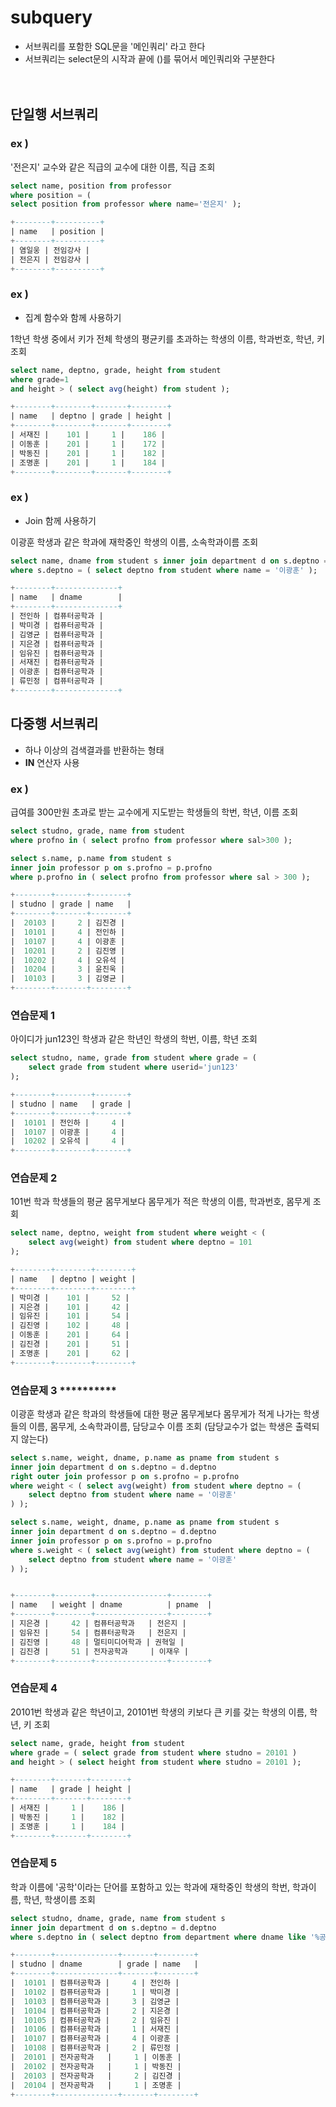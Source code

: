 
# subquery

- 서브쿼리를 포함한 SQL문을 '메인쿼리' 라고 한다
- 서브쿼리는 select문의 시작과 끝에 ()를 묶어서 메인쿼리와 구분한다
<br/> <br/> <br/>


## 단일행 서브쿼리


### ex )
'전은지' 교수와 같은 직급의 교수에 대한 이름, 직급 조회
```sql
select name, position from professor 
where position = (
select position from professor where name='전은지' );

+--------+----------+
| name   | position |
+--------+----------+
| 염일웅 | 전임강사 |
| 전은지 | 전임강사 |
+--------+----------+
```


### ex )  
- 집계 함수와 함께 사용하기

1학년 학생 중에서 키가 전체 학생의 평균키를 초과하는 학생의 이름, 학과번호, 학년, 키 조회
```sql
select name, deptno, grade, height from student
where grade=1 
and height > ( select avg(height) from student );

+--------+--------+-------+--------+
| name   | deptno | grade | height |
+--------+--------+-------+--------+
| 서재진 |    101 |     1 |    186 |
| 이동훈 |    201 |     1 |    172 |
| 박동진 |    201 |     1 |    182 |
| 조명훈 |    201 |     1 |    184 |
+--------+--------+-------+--------+
```


### ex )
- Join 함께 사용하기

이광훈 학생과 같은 학과에 재학중인 학생의 이름, 소속학과이름 조회
```sql
select name, dname from student s inner join department d on s.deptno = d.deptno
where s.deptno = ( select deptno from student where name = '이광훈' );

+--------+--------------+
| name   | dname        |
+--------+--------------+
| 전인하 | 컴퓨터공학과 |
| 박미경 | 컴퓨터공학과 |
| 김영균 | 컴퓨터공학과 |
| 지은경 | 컴퓨터공학과 |
| 임유진 | 컴퓨터공학과 |
| 서재진 | 컴퓨터공학과 |
| 이광훈 | 컴퓨터공학과 |
| 류민정 | 컴퓨터공학과 |
+--------+--------------+
```


## 다중행 서브쿼리
- 하나 이상의 검색결과를 반환하는 형태
- **IN** 연산자 사용


### ex )
급여를 300만원 초과로 받는 교수에게 지도받는 학생들의 학번, 학년, 이름 조회
```sql
select studno, grade, name from student 
where profno in ( select profno from professor where sal>300 );

select s.name, p.name from student s 
inner join professor p on s.profno = p.profno
where p.profno in ( select profno from professor where sal > 300 );

+--------+-------+--------+
| studno | grade | name   |
+--------+-------+--------+
|  20103 |     2 | 김진경 |
|  10101 |     4 | 전인하 |
|  10107 |     4 | 이광훈 |
|  10201 |     2 | 김진영 |
|  10202 |     4 | 오유석 |
|  10204 |     3 | 윤진욱 |
|  10103 |     3 | 김영균 |
+--------+-------+--------+
```


### 연습문제 1
아이디가 jun123인 학생과 같은 학년인 학생의 학번, 이름, 학년 조회
```sql
select studno, name, grade from student where grade = (
    select grade from student where userid='jun123'
);

+--------+--------+-------+
| studno | name   | grade |
+--------+--------+-------+
|  10101 | 전인하 |     4 |
|  10107 | 이광훈 |     4 |
|  10202 | 오유석 |     4 |
+--------+--------+-------+
```


### 연습문제 2
101번 학과 학생들의 평균 몸무게보다 몸무게가 적은 학생의 이름, 학과번호, 몸무게 조회
```sql
select name, deptno, weight from student where weight < (
    select avg(weight) from student where deptno = 101
);

+--------+--------+--------+
| name   | deptno | weight |
+--------+--------+--------+
| 박미경 |    101 |     52 |
| 지은경 |    101 |     42 |
| 임유진 |    101 |     54 |
| 김진영 |    102 |     48 |
| 이동훈 |    201 |     64 |
| 김진경 |    201 |     51 |
| 조명훈 |    201 |     62 |
+--------+--------+--------+
```


### 연습문제 3  **********
이광훈 학생과 같은 학과의 학생들에 대한 평균 몸무게보다 몸무게가 적게 나가는 학생들의 이름, 몸무게, 소속학과이름, 담당교수 이름 조회 (담당교수가 없는 학생은 출력되지 않는다)
```sql
select s.name, weight, dname, p.name as pname from student s 
inner join department d on s.deptno = d.deptno
right outer join professor p on s.profno = p.profno
where weight < ( select avg(weight) from student where deptno = (
    select deptno from student where name = '이광훈'
) );

select s.name, weight, dname, p.name as pname from student s 
inner join department d on s.deptno = d.deptno
inner join professor p on s.profno = p.profno
where s.weight < ( select avg(weight) from student where deptno = (
    select deptno from student where name = '이광훈'
) );


+--------+--------+----------------+--------+
| name   | weight | dname          | pname  |
+--------+--------+----------------+--------+
| 지은경 |     42 | 컴퓨터공학과   | 전은지 |
| 임유진 |     54 | 컴퓨터공학과   | 전은지 |
| 김진영 |     48 | 멀티미디어학과 | 권혁일 |
| 김진경 |     51 | 전자공학과     | 이재우 |
+--------+--------+----------------+--------+
```


### 연습문제 4
20101번 학생과 같은 학년이고, 20101번 학생의 키보다 큰 키를 갖는 학생의 이름, 학년, 키 조회
```sql
select name, grade, height from student 
where grade = ( select grade from student where studno = 20101 ) 
and height > ( select height from student where studno = 20101 );

+--------+-------+--------+
| name   | grade | height |
+--------+-------+--------+
| 서재진 |     1 |    186 |
| 박동진 |     1 |    182 |
| 조명훈 |     1 |    184 |
+--------+-------+--------+
```


### 연습문제 5
학과 이름에 '공학'이라는 단어를 포함하고 있는 학과에 재학중인 학생의 학번, 학과이름, 학년, 학생이름 조회
```sql
select studno, dname, grade, name from student s 
inner join department d on s.deptno = d.deptno
where s.deptno in ( select deptno from department where dname like '%공학%' );

+--------+--------------+-------+--------+
| studno | dname        | grade | name   |
+--------+--------------+-------+--------+
|  10101 | 컴퓨터공학과 |     4 | 전인하 |
|  10102 | 컴퓨터공학과 |     1 | 박미경 |
|  10103 | 컴퓨터공학과 |     3 | 김영균 |
|  10104 | 컴퓨터공학과 |     2 | 지은경 |
|  10105 | 컴퓨터공학과 |     2 | 임유진 |
|  10106 | 컴퓨터공학과 |     1 | 서재진 |
|  10107 | 컴퓨터공학과 |     4 | 이광훈 |
|  10108 | 컴퓨터공학과 |     2 | 류민정 |
|  20101 | 전자공학과   |     1 | 이동훈 |
|  20102 | 전자공학과   |     1 | 박동진 |
|  20103 | 전자공학과   |     2 | 김진경 |
|  20104 | 전자공학과   |     1 | 조명훈 |
+--------+--------------+-------+--------+
```